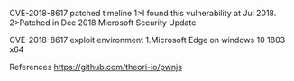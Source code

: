 CVE-2018-8617 patched timeline
1>I found this vulnerability at Jul 2018.
2>Patched in Dec 2018 Microsoft Security Update

CVE-2018-8617 exploit environment
1.Microsoft Edge on windows 10 1803 x64

References
https://github.com/theori-io/pwnjs
